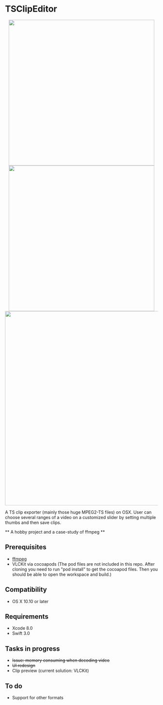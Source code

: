 # TSClipEditor
<p align="center">
  <img src="https://github.com/shion0111/TSClipEditor/blob/master/screen/v1.jpg" width="480"/>
  <img src="https://github.com/shion0111/TSClipEditor/blob/master/screen/v2.jpg" width="480"/>
  <img src="https://github.com/shion0111/TSClipEditor/blob/master/screen/v3.jpg" width="640"/>
</p>

A TS clip exporter (mainly those huge MPEG2-TS files) on OSX. User can choose several ranges of a video on a customized slider by setting multiple thumbs and then save clips.

** A hobby project and a case-study of ffmpeg **

## Prerequisites
- [ffmpeg](https://github.com/FFmpeg)
- VLCKit via cocoapods (The pod files are not included in this repo. After cloning you need to run "pod install" to get the cocoapod files. Then you should be able to open the workspace and build.)

## Compatibility
- OS X 10.10 or later

## Requirements
- Xcode 8.0
- Swift 3.0

## Tasks in progress
- ~~Issue: memory consuming when decoding video~~
- ~~UI redesign~~ 
- Clip preview (current solution: VLCKit)

## To do
- Support for other formats


